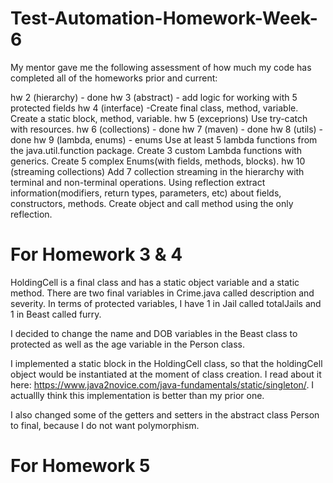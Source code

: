 # Test-Automation-Homework-Week-6

My mentor gave me the following assessment of how much my code has completed all of the homeworks prior and current:

hw 2 (hierarchy) - done
hw 3 (abstract) - add logic for working with 5 protected fields
hw 4 (interface) -Create final class, method, variable.
Create a static block, method, variable.
hw 5 (exceprions)
Use try-catch with resources.
hw 6 (collections) - done
hw 7 (maven) - done
hw 8 (utils) - done
hw 9 (lambda, enums)  - enums
Use at least 5 lambda functions from the java.util.function package.
Create 3 custom Lambda functions with generics.
Create 5 complex Enums(with fields, methods, blocks).
hw 10 (streaming collections)
Add 7 collection streaming in the hierarchy with terminal and non-terminal operations.
Using reflection extract information(modifiers, return types, parameters, etc) about fields, constructors, methods. Create object and call method using the only reflection.

# For Homework 3 & 4

HoldingCell is a final class and has a static object variable and a static method. There are two final variables in Crime.java called description and severity. In terms of protected variables, I have 1 in Jail called totalJails and 1 in Beast called furry.

I decided to change the name and DOB variables in the Beast class to protected as well as the age variable in the Person class.

I implemented a static block in the HoldingCell class, so that the holdingCell object would be instantiated at the moment of class creation. I read about it here: https://www.java2novice.com/java-fundamentals/static/singleton/. I actuallly think this implementation is better than my prior one.

I also changed some of the getters and setters in the abstract class Person to final, because I do not want polymorphism.

# For Homework 5

